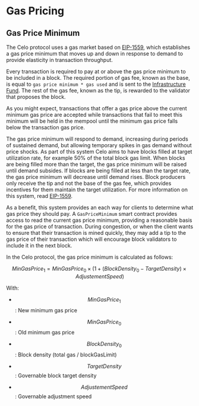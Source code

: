 # Gas Pricing

## Gas Price Minimum

The Celo protocol uses a gas market based on [EIP-1559](https://eips.ethereum.org/EIPS/eip-1559), which establishes a gas price minimum that moves up and down in response to demand to provide elasticity in transaction throughput.

Every transaction is required to pay at or above the gas price minimum to be included in a block. The required portion of gas fee, known as the base, is equal to `gas price minimum * gas used` and is sent to the [Infrastructure Fund](../governance.md). The rest of the gas fee, known as the tip, is rewarded to the validator that proposes the block.

<!--- DO NOT MERGE: I don't think the following is true based on https://github.com/celo-org/celo-blockchain/blob/6de2cdd871ea710d84a084b138aa52e13300e842/core/tx_pool.go#L687 --->

As you might expect, transactions that offer a gas price above the current minimum gas price are accepted while transactions that fail to meet this minimum will be held in the mempool until the minimum gas price falls below the transaction gas price.

The gas price minimum will respond to demand, increasing during periods of sustained demand, but allowing temporary spikes in gas demand without price shocks. As part of this system Celo aims to have blocks filled at target utilization rate, for example 50% of the total block gas limit. When blocks are being filled more than the target, the gas price minimum will be raised until demand subsides. If blocks are being filled at less than the target rate, the gas price minimum will decrease until demand rises. Block producers only receive the tip and not the base of the gas fee, which provides incentives for them maintain the target utilization. For more information on this system, read [EIP-1559](https://eips.ethereum.org/EIPS/eip-1559).

As a benefit, this system provides an each way for clients to determine what gas price they should pay. A `GasPriceMinimum` smart contract provides access to read the current gas price minimum, providing a reasonable basis for the gas price of transaction. During congestion, or when the client wants to ensure that their transaction is mined quickly, they may add a tip to the gas price of their transaction which will encourage block validators to include it in the next block.

In the Celo protocol, the gas price minimum is calculated as follows:

$$MinGasPrice_1 = MinGasPrice_0 \times ( 1 + ( BlockDensity_0 − TargetDensity ) \times AdjustementSpeed )$$

With:

- $$MinGasPrice_1$$: New minimum gas price

- $$MinGasPrice_0$$: Old minimum gas price

- $$BlockDensity_0$$: Block density \(total gas / blockGasLimit\)

- $$TargetDensity$$: Governable block target density

- $$AdjustementSpeed$$: Governable adjustment speed
